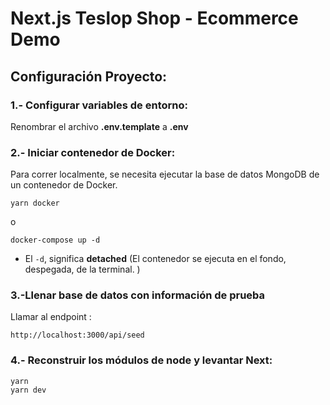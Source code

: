 # Next.js Teslop Shop - Ecommerce Demo

## Configuración Proyecto:

### 1.- Configurar variables de entorno:

Renombrar el archivo **.env.template** a **.env**

### 2.- Iniciar contenedor de Docker:

Para correr localmente, se necesita ejecutar la base de datos MongoDB de un contenedor de Docker.

```
yarn docker
```

o

```
docker-compose up -d
```

- El `-d`, significa **detached** (El contenedor se ejecuta en el fondo, despegada, de la terminal. )

### 3.-Llenar base de datos con información de prueba

Llamar al endpoint :

```
http://localhost:3000/api/seed
```

### 4.- Reconstruir los módulos de node y levantar Next:

```
yarn
yarn dev
```
